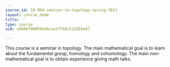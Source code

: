 ```yaml
---
course_id: 18-904-seminar-in-topology-spring-2011
layout: course_home
title: ''
type: course
uid: e5b06f06059ebbcaa1ff48c512d2be47

---
```

This course is a seminar in topology. The main mathematical goal is to learn about the fundamental group, homology and cohomology. The main non-mathematical goal is to obtain experience giving math talks.
